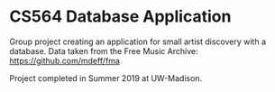 # CS564 Database Application
 Group project creating an application for small artist discovery with a database. Data taken from the Free Music Archive: https://github.com/mdeff/fma

Project completed in Summer 2019 at UW-Madison.
